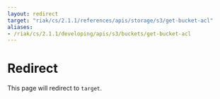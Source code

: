 ```yaml
---
layout: redirect
target: "riak/cs/2.1.1/references/apis/storage/s3/get-bucket-acl"
aliases:
- /riak/cs/2.1.1/developing/apis/s3/buckets/get-bucket-acl
---
```


# Redirect

This page will redirect to `target`.
